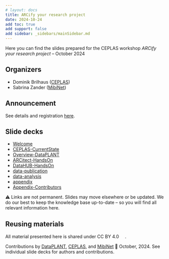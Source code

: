 ```yaml
---
# layout: docs
title: ARCify your research project
date: 2024-10-24
add toc: true
add support: false
add sidebar: _sidebars/mainSidebar.md
---
```


Here you can find the slides prepared for the CEPLAS workshop *ARCify your research project* &ndash; October 2024

## Organizers

- Dominik Brilhaus ([CEPLAS](https://www.ceplas.eu/en/research/data-science-and-data-management))
- Sabrina Zander ([MibiNet](https://www.sfb1535.hhu.de/projects/research-area-z/z03))

## Announcement

See details and registration [here](https://nfdi4plants.org/events/2024-10-24_ceplas-arc-workshop/).

## Slide decks

<!-- linked-slides -->
- <a href=./00-Welcome.html target=_blank>Welcome</a>
- <a href=./04-CEPLAS-CurrentState.html target=_blank>CEPLAS-CurrentState</a>
- <a href=./10-Overview-DataPLANT.html target=_blank>Overview-DataPLANT</a>
- <a href=./20-ARCitect-HandsOn.html target=_blank>ARCitect-HandsOn</a>
- <a href=./31-DataHUB-HandsOn.html target=_blank>DataHUB-HandsOn</a>
- <a href=./32-data-publication.html target=_blank>data-publication</a>
- <a href=./33-data-analysis.html target=_blank>data-analysis</a>
- <a href=./34-appendix.html target=_blank>appendix</a>
- <a href=./99-Appendix-Contributors.html target=_blank>Appendix-Contributors</a>
<!-- linked-slides -->

:warning: Links are not permanent. Slides may move elsewhere or be updated. We do our best to keep the knowledge base up-to-date &ndash; so you will find all relevant information here.

## Reusing materials

All material presented here is shared under CC BY 4.0 <a href="https://creativecommons.org/licenses/by/4.0/"><img src="https://mirrors.creativecommons.org/presskit/buttons/88x31/svg/by.svg" style="height:15px"></a>.

Contributions by [DataPLANT](https://nfdi4plants.org/), [CEPLAS](https://ceplas.eu), and [MibiNet](https://www.sfb1535.hhu.de/) 📆 October, 2024. See individual slide decks for authors and contributions.
